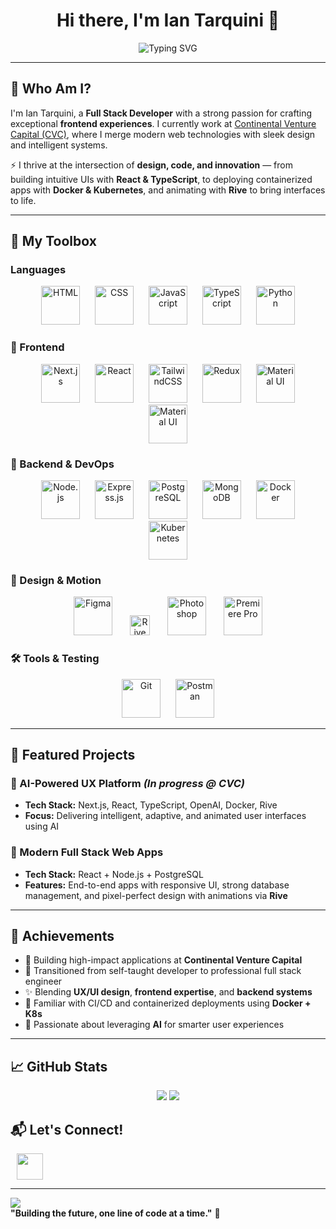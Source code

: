 <h1 align="center">Hi there, I'm Ian Tarquini 👋</h1>

<div align="center">
  <img src="https://readme-typing-svg.herokuapp.com?font=Fira+Code&size=22&duration=3000&pause=1000&color=2E8B57&center=true&vCenter=true&width=700&lines=🚀+Full+Stack+Developer+%7C+Frontend+Specialist;🎯+React+%26+TypeScript+Expert;🎨+UI%2FUX+Designer+%2B+Rive+Animator;🧠+AI-Enthusiast+%7C+Docker+%2B+K8s+Explorer" alt="Typing SVG" />
</div>

---

## 🧠 Who Am I?

I'm Ian Tarquini, a **Full Stack Developer** with a strong passion for crafting exceptional **frontend experiences**. I currently work at [Continental Venture Capital (CVC)](https://www.cvc.com), where I merge modern web technologies with sleek design and intelligent systems.

⚡ I thrive at the intersection of **design, code, and innovation** — from building intuitive UIs with **React & TypeScript**, to deploying containerized apps with **Docker & Kubernetes**, and animating with **Rive** to bring interfaces to life.

---

## 🧰 My Toolbox

### Languages
<p align="center">
  <img src="https://devicon-website.vercel.app/api/html5/original.svg" alt="HTML" width="62" height="62" hspace="10"/>
  <img src="https://devicon-website.vercel.app/api/css3/original.svg"  alt="CSS" width="62" height="62" hspace="10"/>
  <img src="https://devicon-website.vercel.app/api/javascript/original.svg" alt="JavaScript" width="62" height="62" hspace="10"/>    
  <img src="https://cdn.jsdelivr.net/gh/devicons/devicon/icons/typescript/typescript-original.svg" alt="TypeScript" width="62" height="62" hspace="10"/>
  <img src="https://cdn.jsdelivr.net/gh/devicons/devicon/icons/python/python-original.svg" alt="Python" width="62" height="62" hspace="10"/>


</p>

### 🚀 Frontend
<p align="center">
  <img src="https://cdn.jsdelivr.net/gh/devicons/devicon/icons/nextjs/nextjs-original.svg" alt="Next.js" width="62" height="62" hspace="10"/>
  <img src="https://cdn.jsdelivr.net/gh/devicons/devicon/icons/react/react-original.svg" alt="React" width="62" height="62" hspace="10"/>
  <img src="https://cdn.jsdelivr.net/gh/devicons/devicon@latest/icons/tailwindcss/tailwindcss-original.svg" alt="TailwindCSS" width="62" height="62" hspace="10"/>
  <img src="https://cdn.jsdelivr.net/gh/devicons/devicon/icons/redux/redux-original.svg" alt="Redux" width="62" height="62" hspace="10"/>
  <img src="https://cdn.jsdelivr.net/gh/devicons/devicon/icons/materialui/materialui-original.svg" alt="Material UI" width="62" height="62" hspace="10"/>
  <img src="https://devicon-website.vercel.app/api/vuejs/original.svg" alt="Material UI" width="62" height="62" hspace="10"/>
</p>

### 🧠 Backend & DevOps
<p align="center">
  <img src="https://cdn.jsdelivr.net/gh/devicons/devicon/icons/nodejs/nodejs-original.svg" alt="Node.js" width="62" height="62" hspace="10"/>
  <img src="https://cdn.jsdelivr.net/gh/devicons/devicon/icons/express/express-original.svg" alt="Express.js" width="62" height="62" hspace="10"/>
  <img src="https://cdn.jsdelivr.net/gh/devicons/devicon/icons/postgresql/postgresql-original.svg" alt="PostgreSQL" width="62" height="62" hspace="10"/>
  <img src="https://cdn.jsdelivr.net/gh/devicons/devicon/icons/mongodb/mongodb-original.svg" alt="MongoDB" width="62" height="62" hspace="10"/>
  <img src="https://cdn.jsdelivr.net/gh/devicons/devicon/icons/docker/docker-original.svg" alt="Docker" width="62" height="62" hspace="10"/>
  <img src="https://cdn.jsdelivr.net/gh/devicons/devicon/icons/kubernetes/kubernetes-plain.svg" alt="Kubernetes" width="62" height="62" hspace="10"/>
</p>

### 🎨 Design & Motion
<p align="center">
  <img src="https://cdn.jsdelivr.net/gh/devicons/devicon/icons/figma/figma-original.svg" alt="Figma" width="62" height="62" hspace="12"/>
  <img src="https://cdn.simpleicons.org/rive/white" alt="Rive" width="32" height="32" hspace="12"/>
  <img src="https://cdn.jsdelivr.net/gh/devicons/devicon/icons/photoshop/photoshop-plain.svg" alt="Photoshop" width="62" height="62" hspace="12"/>
  <img src="https://cdn.jsdelivr.net/gh/devicons/devicon/icons/premierepro/premierepro-original.svg" alt="Premiere Pro" width="62" height="62" hspace="12"/>
</p>

### 🛠️ Tools & Testing
<p align="center">
  <img src="https://cdn.jsdelivr.net/gh/devicons/devicon/icons/git/git-original.svg" alt="Git" width="62" height="62" hspace="10"/>
  <img src="https://cdn.jsdelivr.net/gh/devicons/devicon/icons/postman/postman-original.svg" alt="Postman" width="62" height="62" hspace="10"/>
</p>

---

## 🌟 Featured Projects

### 🤖 AI-Powered UX Platform *(In progress @ CVC)*
- **Tech Stack:** Next.js, React, TypeScript, OpenAI, Docker, Rive
- **Focus:** Delivering intelligent, adaptive, and animated user interfaces using AI

### 🎨 Modern Full Stack Web Apps
- **Tech Stack:** React + Node.js + PostgreSQL
- **Features:** End-to-end apps with responsive UI, strong database management, and pixel-perfect design with animations via **Rive**

---

## 🏅 Achievements

- 💼 Building high-impact applications at **Continental Venture Capital**
- 🔄 Transitioned from self-taught developer to professional full stack engineer
- ✨ Blending **UX/UI design**, **frontend expertise**, and **backend systems**
- 🚢 Familiar with CI/CD and containerized deployments using **Docker + K8s**
- 🧠 Passionate about leveraging **AI** for smarter user experiences

---

## 📈 GitHub Stats

<p align="center">
  <img src="https://github-readme-stats.vercel.app/api?username=Ianta0715&show_icons=true&theme=tokyonight&hide_border=true" />
  <img src="https://github-readme-streak-stats.herokuapp.com/?user=Ianta0715&theme=tokyonight&hide_border=true" />
</p>

## 📬 Let's Connect!

<div>
  <a href="https://www.linkedin.com/in/ian-tarquini-b83b72247/"><img src="https://cdn.jsdelivr.net/gh/devicons/devicon@latest/icons/linkedin/linkedin-original.svg"  width="42" height="42" hspace="10" /></a>
</div>

---

<div align="start">
  <img src="https://komarev.com/ghpvc/?username=iantarquini&label=Profile%20views&color=0e75b6&style=flat" />
  <br/>
  <b>"Building the future, one line of code at a time."</b> 🚀
</div>
